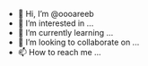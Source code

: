 - 👋 Hi, I’m @oooareeb
- 👀 I’m interested in ...
- 🌱 I’m currently learning ...
- 💞️ I’m looking to collaborate on ...
- 📫 How to reach me ...

<!---
oooareeb/oooareeb is a ✨ special ✨ repository because its `README.md` (this file) appears on your GitHub profile.
You can click the Preview link to take a look at your changes.
--->
